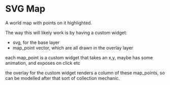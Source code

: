 # SVG Map

A world map with points on it highlighted.

The way this will likely work is by having a custom widget:

- svg, for the base layer
- map_point vector, which are all drawn in the overlay layer

each map_point is a custom widget that takes an x,y, maybe has some animation, and exposes on click etc

the overlay for the custom widget renders a column of these map_points, so can be modelled after that sort of collection mechanic.